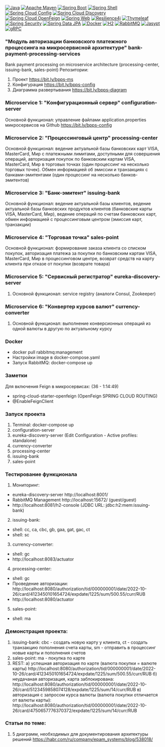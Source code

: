 [![Java](https://img.shields.io/badge/Java-E43222??style=for-the-badge&logo=Java&logoColor=FFFFFF)](https://java.com/)
[![Apache Maven](https://img.shields.io/badge/Apache_Maven-F7F7F7??style=for-the-badge&logo=Apache&logoColor=C85D38)](https://maven.apache.org/)
[![Spring Boot](https://img.shields.io/badge/Spring_Boot-FFFFFF??style=for-the-badge&logo=Spring)](https://spring.io/projects/spring-boot/)
[![Spring Shell](https://img.shields.io/badge/Spring_Shell-FFFFFF??style=for-the-badge&logo=Spring)](https://spring.io/projects/spring-shell/)
[![Spring Cloud Config](https://img.shields.io/badge/Spring_Cloud_Config-FFFFFF??style=for-the-badge&logo=Spring)](https://spring.io/projects/spring-cloud-config/)
[![Spring Cloud Discovery](https://img.shields.io/badge/Spring_Cloud_Discovery-FFFFFF??style=for-the-badge&logo=Spring)](https://spring.io/guides/gs/service-registration-and-discovery/)
[![Spring Cloud OpenFeign](https://img.shields.io/badge/Spring_Cloud_OpenFeign-FFFFFF??style=for-the-badge&logo=Spring)](https://spring.io/projects/spring-cloud-openfeign)
[![Spring Web](https://img.shields.io/badge/Spring_Web-FFFFFF??style=for-the-badge&logo=Spring)](https://spring.io/guides/gs/serving-web-content/)
[![Resilience4j](https://img.shields.io/badge/Resilience4j-FFFFFF??style=for-the-badge&logo=Resilience4j&logoColor=2E64A4)](https://resilience4j.readme.io/)
[![Thymeleaf](https://img.shields.io/badge/Thymeleaf-FFFFFF??style=for-the-badge&logo=Thymeleaf&logoColor=025B10)](https://www.thymeleaf.org/)
[![Spring Security](https://img.shields.io/badge/Spring_Security-FFFFFF??style=for-the-badge&logo=Spring)](https://spring.io/projects/spring-security/)
[![Spring Data JPA](https://img.shields.io/badge/Spring_Data_JPA-FFFFFF??style=for-the-badge&logo=Spring)](https://spring.io/projects/spring-data-jpa)
[![Docker](https://img.shields.io/badge/Docker-0E2B62??style=for-the-badge&logo=Docker&logoColor=FFFFFF)](https://www.docker.com/)
[![H2](https://img.shields.io/badge/H2-0618D5??style=for-the-badge&logo=H2&logoColor=FFFFFF)](https://www.h2database.com/)
[![RabbitMQ](https://img.shields.io/badge/RabbitMQ-FFFFFF??style=for-the-badge&logo=rabbitmq)](https://www.rabbitmq.com/)
[![Jasypt](https://img.shields.io/badge/Jasypt-FFFFFF??style=for-the-badge&logo=Jasypt&logoColor=2E64A4)](http://www.jasypt.org/)
[![gRPC](https://img.shields.io/badge/gRPC-FFFFFF??style=for-the-badge&logo=gRPC&logoColor=2E64A4)](https://grpc.io/)

### "Модуль авторизации банковского платежного процессинга на микросервисной архитектуре" bank-payment-processing-services
Bank payment processing on microservice architecture (processing-center, issuing-bank, sales-point)
Репозитории:
1. Проект https://bit.ly/bpps-ms
2. Конфигурация https://bit.ly/bpps-config
3. Диаграмма развертывания https://bit.ly/bpps-diagram

### Microservice 1: "Конфигурационный сервер" configuration-server
Основной функционал: управление файлами application.properties микросервисов на Github https://bit.ly/bpps-config

### Microservice 2: "Процессинговый центр" processing-center
Основной функционал: ведение актуальной базы банковских карт VISA, MasterCard, Мир с платежными лимитами, доступными
  для совершения операций, авторизация покупок по банковским картам VISA, MasterCard, Мир в торговых точках (один
  процессинг на несколько торговых точек). Обмен информацией об эмиссии и транзакциях с банками-эмитентами (один 
  процессинг на несколько банков-эмитентов)

### Microservice 3: "Банк-эмитент" issuing-bank
Основной функционал: ведение актуальной базы клиентов, ведение актуальной базы банковских продуктов клиентов
  (банковские карты VISA, MasterCard, Мир), ведение операций по счетам банковских карт, обмен информацией 
  с процессинговым центром (эмиссия карт, транзакции)

### Microservice 4: "Торговая точка" sales-point
Основной функционал: формирование заказа клиента со списком покупок, авторизация платежа за покупки по банковским
  картам VISA, MasterCard, Мир в процессинговом центре, возврат средств на карту клиента при отказе от покупки 
  (возврате товара)

### Microservice 5: "Сервисный регистратор" eureka-discovery-server
1. Основной функционал: service registry (аналоги Consul, Zookeeper)

### Microservice 6: "Конвертер курсов валют" currency-converter
1. Основной функционал: выполнение конверсионных операций из одной валюты в другую по актуальному курсу

### Docker
  - docker pull rabbitmq:management 
  - Настройки image в docker-compose.yaml
  - Запуск RabbitMQ: docker-compose up

### Заметки
Для включения Feign в микросервисах: (36 - 1:14:49)
  - spring-cloud-starter-openfeign (OpenFeign SPRING CLOUD ROUTING)
  - @EnableFeignClient

### Запуск проекта
1. Terminal: docker-compose up
2. configuration-server
3. eureka-discovery-server (Edit Configuration - Active profiles: standalone)
4. currency-converter
5. processing-center
6. issuing-bank
7. sales-point

### Тестирование функционала
1. Мониторинг:
  - eureka-discovery-server http://localhost:8001/
  - RabbitMQ Management http://localhost:15672/ (guest/guest)
  - http://localhost:8081/h2-console (JDBC URL: jdbc:h2:mem:issuing-bank)
2. issuing-bank:
  - shell: сс, ca, cbc, gb, gaa, gat, gac, ct
  - shell: sc
3. currency-converter:
  - shell: gc
  - http://localhost:8083/actuator
4. processing-center: 
  - shell: gc
  - Проведение авторизации: http://localhost:8080/authorization/tid/000000001/date/2022-10-26/card/4123450101654724/expdate/1225/sum/500.55/curr/RUB
  - http://localhost:8080/actuator
5. sales-point:
  - shell: ma

### Демонстрация проекта:
1. issuing-bank: cbc - создать новую карту у клиента, ct - создать транзакцию пополнения счета карты, sm - отправить в процессинг новые карты и пополнения счетов
2. sales-point: ma - покупка по карте
3. REST:
   а) успешная авторизация по карте (валюта покупки = валюте карты) http://localhost:8080/authorization/tid/000000001/date/2022-10-26/card/4123450101654724/expdate/1225/sum/500.55/curr/RUB
   б) неудачаная авторизация, карта заблокирована: http://localhost:8080/authorization/tid/000000001/date/2022-10-26/card/5123459858074128/expdate/1225/sum/14/curr/RUB
   в) авторизация с запросом курса валюты (валюта покупки отличается от валюты карты): http://localhost:8080/authorization/tid/000000001/date/2022-10-26/card/4750657776370372/expdate/1225/sum/14/curr/RUB

### Статьи по теме:
1. 5 диаграмм, необходимых для документирования архитектуры решений https://habr.com/ru/company/epam_systems/blog/538018/
